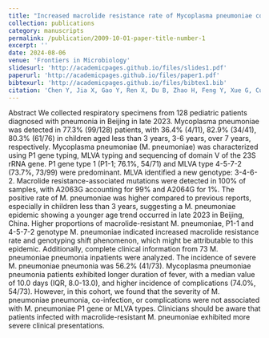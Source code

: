 ```yaml
---
title: "Increased macrolide resistance rate of Mycoplasma pneumoniae correlated with epidemic in Beijing, China in 2023"
collection: publications
category: manuscripts
permalink: /publication/2009-10-01-paper-title-number-1
excerpt: ''
date: 2024-08-06
venue: 'Frontiers in Microbiology'
slidesurl: 'http://academicpages.github.io/files/slides1.pdf'
paperurl: 'http://academicpages.github.io/files/paper1.pdf'
bibtexurl: 'http://academicpages.github.io/files/bibtex1.bib'
citation: 'Chen Y, Jia X, Gao Y, Ren X, Du B, Zhao H, Feng Y, Xue G, Cui J, Gan L, Feng J, Fan Z, Fu T, Xu Z, Yu Z, Yang Y, Zhao S, Huang L, Ke Y, Cao L, Yan C, Yuan J. Increased macrolide resistance rate of Mycoplasma pneumoniae correlated with epidemic in Beijing, China in 2023. Front Microbiol. 2024 Aug 6;15:1449511. doi: 10.3389/fmicb.2024.1449511. PMID: 39171272; PMCID: PMC11337199.'
---
```

Abstract
We collected respiratory specimens from 128 pediatric patients diagnosed with pneumonia in Beijing in late 2023. Mycoplasma pneumoniae was detected in 77.3% (99/128) patients, with 36.4% (4/11), 82.9% (34/41), 80.3% (61/76) in children aged less than 3 years, 3-6 years, over 7 years, respectively. Mycoplasma pneumoniae (M. pneumoniae) was characterized using P1 gene typing, MLVA typing and sequencing of domain V of the 23S rRNA gene. P1 gene type 1 (P1-1; 76.1%, 54/71) and MLVA type 4-5-7-2 (73.7%, 73/99) were predominant. MLVA identified a new genotype: 3-4-6-2. Macrolide resistance-associated mutations were detected in 100% of samples, with A2063G accounting for 99% and A2064G for 1%. The positive rate of M. pneumoniae was higher compared to previous reports, especially in children less than 3 years, suggesting a M. pneumoniae epidemic showing a younger age trend occurred in late 2023 in Beijing, China. Higher proportions of macrolide-resistant M. pneumoniae, P1-1 and 4-5-7-2 genotype M. pneumoniae indicated increased macrolide resistance rate and genotyping shift phenomenon, which might be attributable to this epidemic. Additionally, complete clinical information from 73 M. pneumoniae pneumonia inpatients were analyzed. The incidence of severe M. pneumoniae pneumonia was 56.2% (41/73). Mycoplasma pneumoniae pneumonia patients exhibited longer duration of fever, with a median value of 10.0 days (IQR, 8.0-13.0), and higher incidence of complications (74.0%, 54/73). However, in this cohort, we found that the severity of M. pneumoniae pneumonia, co-infection, or complications were not associated with M. pneumoniae P1 gene or MLVA types. Clinicians should be aware that patients infected with macrolide-resistant M. pneumoniae exhibited more severe clinical presentations.
